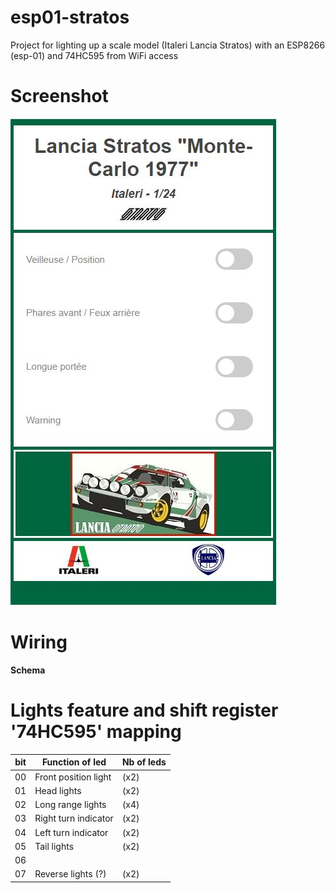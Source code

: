 # esp01-stratos
Project for lighting up a scale model (Italeri Lancia Stratos) with an ESP8266 (esp-01) and 74HC595 from WiFi access

# Screenshot

![alt text](https://github.com/Zico56/esp01-stratos/blob/main/screenshot.jpg?raw=true)


# Wiring

**Schema**


# Lights feature and shift register '74HC595' mapping
| bit | Function of led | Nb of leds |
| -------- | --------- | ------- |
| 00 | Front position light | (x2) |
| 01 | Head lights | (x2) |
| 02 | Long range lights | (x4) |
| 03 | Right turn indicator | (x2) |
| 04 | Left turn indicator | (x2) |
| 05 | Tail lights | (x2) |
| 06 | 
| 07 | Reverse lights (?) | (x2) |
